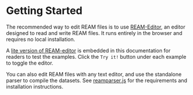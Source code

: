 # Getting Started

The recommended way to edit REAM files is to use [REAM-Editor](https://chmlee.github.io/ream-editor), an editor designed to read and write REAM files.
It runs entirely in the browser and requires no local installation.

A [lite version of REAM-editor](https://github.com/chmlee/ream-editor-lite) is embedded in this documentation for readers to test the examples.
Click the `Try it!` button under each example to toggle the editor.

<EditorLite-EditorLite item="string" />

You can also edit REAM files with any text editor, and use the standalone parser to compile the datasets.
See [reamparser.js](/ream-doc/Toolchain/Parser) for the requirements and installation instructions.
